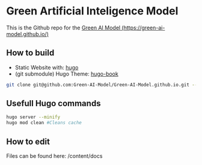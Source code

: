# Green Artificial Inteligence Model

This is the Github repo for the [Green AI Model (https://green-ai-model.github.io/)](https://green-ai-model.github.io/)

## How to build
- Static Website with: [hugo](https://gohugo.io/)
- (git submodule) Hugo Theme: [hugo-book](https://github.com/alex-shpak/hugo-book)

```bash
git clone git@github.com:Green-AI-Model/Green-AI-Model.github.io.git --recursive
```
## Usefull Hugo commands
```bash
hugo server --minify
hugo mod clean #Cleans cache
```

## How to edit
Files can be found here: /content/docs